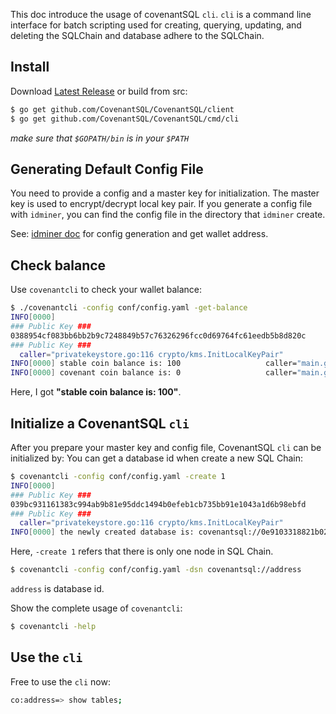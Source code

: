 This doc introduce the usage of covenantSQL `cli`. `cli` is a command line interface for batch scripting used for creating, querying, updating, and deleting the SQLChain and database adhere to the SQLChain.

## Install
Download [Latest Release](https://github.com/CovenantSQL/CovenantSQL/releases) or build from src:

```bash
$ go get github.com/CovenantSQL/CovenantSQL/client
$ go get github.com/CovenantSQL/CovenantSQL/cmd/cli
```
*make sure that `$GOPATH/bin` is in your `$PATH`*

## Generating Default Config File

You need to provide a config and a master key for initialization. The master key is used to encrypt/decrypt local key pair. If you generate a config file with `idminer`, you can find the config file in the directory that `idminer` create.

See: [idminer doc](https://github.com/CovenantSQL/CovenantSQL/tree/develop/cmd/idminer#usage) for config generation and get wallet address.

## Check balance

Use `covenantcli` to check your wallet balance:
```bash
$ ./covenantcli -config conf/config.yaml -get-balance
INFO[0000] 
### Public Key ###
0388954cf083bb6bb2b9c7248849b57c76326296fcc0d69764fc61eedb5b8d820c
### Public Key ###
  caller="privatekeystore.go:116 crypto/kms.InitLocalKeyPair"
INFO[0000] stable coin balance is: 100                   caller="main.go:246 main.main"
INFO[0000] covenant coin balance is: 0                   caller="main.go:247 main.main"
```
Here, I got **"stable coin balance is: 100"**.

## Initialize a CovenantSQL `cli`

After you prepare your master key and config file, CovenantSQL `cli` can be initialized by:
You can get a database id when create a new SQL Chain:

```bash
$ covenantcli -config conf/config.yaml -create 1
INFO[0000]
### Public Key ###
039bc931161383c994ab9b81e95ddc1494b0efeb1cb735bb91e1043a1d6b98ebfd
### Public Key ###
  caller="privatekeystore.go:116 crypto/kms.InitLocalKeyPair"
INFO[0000] the newly created database is: covenantsql://0e9103318821b027f35b96c4fd5562683543276b72c488966d616bfe0fe4d213  caller="main.go:297 main.main"
```

Here, `-create 1` refers that there is only one node in SQL Chain.

```bash
$ covenantcli -config conf/config.yaml -dsn covenantsql://address
```
`address` is database id. 

Show the complete usage of `covenantcli`:

```bash
$ covenantcli -help
```

## Use the `cli`

Free to use the `cli` now:

```bash
co:address=> show tables;
```
